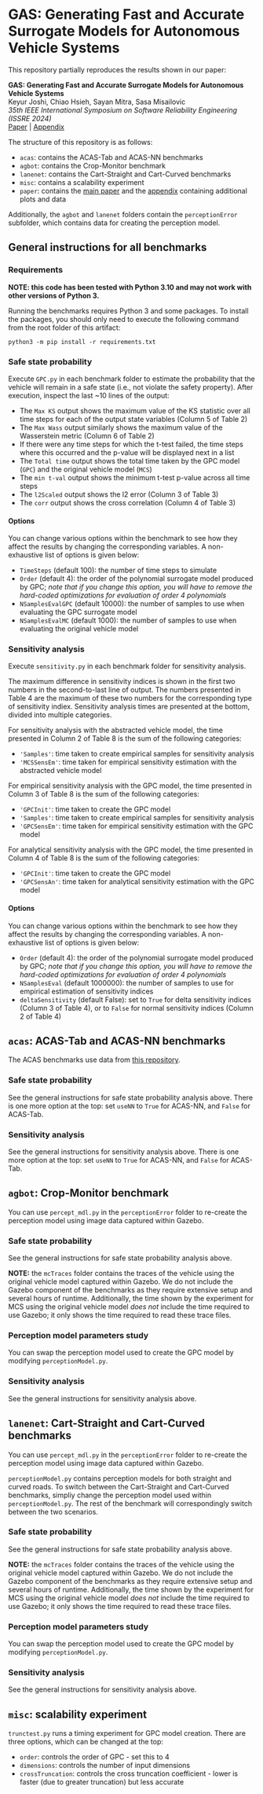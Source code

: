 # GAS: Generating Fast and Accurate Surrogate Models for Autonomous Vehicle Systems

This repository partially reproduces the results shown in our paper:

**GAS: Generating Fast and Accurate Surrogate Models for Autonomous Vehicle Systems**\
Keyur Joshi, Chiao Hsieh, Sayan Mitra, Sasa Misailovic\
*35th IEEE International Symposium on Software Reliability Engineering (ISSRE 2024)*\
[Paper](paper/paper.pdf) | [Appendix](paper/appendix.pdf)

The structure of this repository is as follows:

* `acas`: contains the ACAS-Tab and ACAS-NN benchmarks
* `agbot`: contains the Crop-Monitor benchmark
* `lanenet`: contains the Cart-Straight and Cart-Curved benchmarks
* `misc`: contains a scalability experiment
* `paper`: contains the [main paper](paper/paper.pdf) and the [appendix](paper/appendix.pdf) containing additional plots and data

Additionally, the `agbot` and `lanenet` folders contain the `perceptionError` subfolder, which contains data for creating the perception model.

## General instructions for all benchmarks

### Requirements

**NOTE: this code has been tested with Python 3.10 and may not work with other versions of Python 3.**

Running the benchmarks requires Python 3 and some packages. To install the packages, you should only need to execute the following command from the root folder of this artifact:

    python3 -m pip install -r requirements.txt

### Safe state probability

Execute `GPC.py` in each benchmark folder to estimate the probability that the vehicle will remain in a safe state (i.e., not violate the safety property).
After execution, inspect the last ~10 lines of the output:

* The `Max KS` output shows the maximum value of the KS statistic over all time steps for each of the output state variables (Column 5 of Table 2)
* The `Max Wass` output similarly shows the maximum value of the Wasserstein metric (Column 6 of Table 2)
* If there were any time steps for which the t-test failed, the time steps where this occurred and the p-value will be displayed next in a list
* The `Total time` output shows the total time taken by the GPC model (`GPC`) and the original vehicle model (`MCS`)
* The `min t-val` output shows the minimum t-test p-value across all time steps
* The `l2Scaled` output shows the l2 error (Column 3 of Table 3)
* The `corr` output shows the cross correlation (Column 4 of Table 3)

#### Options

You can change various options within the benchmark to see how they affect the results by changing the corresponding variables.
A non-exhaustive list of options is given below:

* `TimeSteps` (default 100): the number of time steps to simulate
* `Order` (default 4): the order of the polynomial surrogate model produced by GPC; *note that if you change this option, you will have to remove the hard-coded optimizations for evaluation of order 4 polynomials*
* `NSamplesEvalGPC` (default 10000): the number of samples to use when evaluating the GPC surrogate model
* `NSamplesEvalMC` (default 1000): the number of samples to use when evaluating the original vehicle model

### Sensitivity analysis

Execute `sensitivity.py` in each benchmark folder for sensitivity analysis.

The maximum difference in sensitivity indices is shown in the first two numbers in the second-to-last line of output.
The numbers presented in Table 4 are the maximum of these two numbers for the corresponding type of sensitivity indiex.
Sensitivity analysis times are presented at the bottom, divided into multiple categories.

For sensitivity analysis with the abstracted vehicle model, the time presented in Column 2 of Table 8 is the sum of the following categories:

* `'Samples'`: time taken to create empirical samples for sensitivity analysis
* `'MCSSensEm'`: time taken for empirical sensitivity estimation with the abstracted vehicle model

For empirical sensitivity analysis with the GPC model, the time presented in Column 3 of Table 8 is the sum of the following categories:

* `'GPCInit'`: time taken to create the GPC model
* `'Samples'`: time taken to create empirical samples for sensitivity analysis
* `'GPCSensEm'`: time taken for empirical sensitivity estimation with the GPC model

For analytical sensitivity analysis with the GPC model, the time presented in Column 4 of Table 8 is the sum of the following categories:

* `'GPCInit'`: time taken to create the GPC model
* `'GPCSensAn'`: time taken for analytical sensitivity estimation with the GPC model

#### Options

You can change various options within the benchmark to see how they affect the results by changing the corresponding variables.
A non-exhaustive list of options is given below:

* `Order` (default 4): the order of the polynomial surrogate model produced by GPC; *note that if you change this option, you will have to remove the hard-coded optimizations for evaluation of order 4 polynomials*
* `NSamplesEval` (default 1000000): the number of samples to use for empirical estimation of sensitivity indices
* `deltaSensitivity` (default False): set to `True` for delta sensitivity indices (Column 3 of Table 4), or to `False` for normal sensitivity indices (Column 2 of Table 4)

## `acas`: ACAS-Tab and ACAS-NN benchmarks

The ACAS benchmarks use data from [this repository](https://github.com/sisl/HorizontalCAS).

### Safe state probability

See the general instructions for safe state probability analysis above.
There is one more option at the top: set `useNN` to `True` for ACAS-NN, and `False` for ACAS-Tab.

### Sensitivity analysis

See the general instructions for sensitivity analysis above.
There is one more option at the top: set `useNN` to `True` for ACAS-NN, and `False` for ACAS-Tab.

## `agbot`: Crop-Monitor benchmark

You can use `percept_mdl.py` in the `perceptionError` folder to re-create the perception model using image data captured within Gazebo.

### Safe state probability

See the general instructions for safe state probability analysis above.

**NOTE:** the `mcTraces` folder contains the traces of the vehicle using the original vehicle model captured within Gazebo.
We do not include the Gazebo component of the benchmarks as they require extensive setup and several hours of runtime.
Additionally, the time shown by the experiment for MCS using the original vehicle model *does not* include the time required to use Gazebo; it only shows the time required to read these trace files.

### Perception model parameters study

You can swap the perception model used to create the GPC model by modifying `perceptionModel.py`.

### Sensitivity analysis

See the general instructions for sensitivity analysis above.

## `lanenet`: Cart-Straight and Cart-Curved benchmarks

You can use `percept_mdl.py` in the `perceptionError` folder to re-create the perception model using image data captured within Gazebo.

`perceptionModel.py` contains perception models for both straight and curved roads.
To switch between the Cart-Straight and Cart-Curved benchmarks, simpliy change the perception model used within `perceptionModel.py`.
The rest of the benchmark will correspondingly switch between the two scenarios.

### Safe state probability

See the general instructions for safe state probability analysis above.

**NOTE:** the `mcTraces` folder contains the traces of the vehicle using the original vehicle model captured within Gazebo.
We do not include the Gazebo component of the benchmarks as they require extensive setup and several hours of runtime.
Additionally, the time shown by the experiment for MCS using the original vehicle model *does not* include the time required to use Gazebo; it only shows the time required to read these trace files.

### Perception model parameters study

You can swap the perception model used to create the GPC model by modifying `perceptionModel.py`.

### Sensitivity analysis

See the general instructions for sensitivity analysis above.

## `misc`: scalability experiment

`trunctest.py` runs a timing experiment for GPC model creation.
There are three options, which can be changed at the top:

* `order`: controls the order of GPC - set this to 4
* `dimensions`: controls the number of input dimensions
* `crossTruncation`: controls the cross truncation coefficient - lower is faster (due to greater truncation) but less accurate